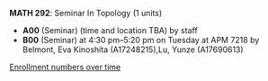 **MATH 292**: Seminar In Topology (1 units)

- **A00** (Seminar) (time and location TBA) by staff
- **B00** (Seminar) at 4:30 pm–5:20 pm on Tuesday at APM 7218 by Belmont, Eva Kinoshita (A17248215),Lu, Yunze (A17690613)

[Enrollment numbers over time](./MATH292.tsv)
